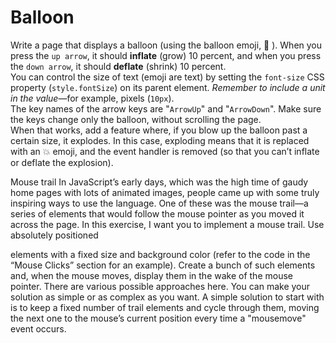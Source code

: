 # Balloon  

Write a page that displays a balloon (using the balloon emoji, 🎈 ). When you
press the `up arrow`, it should **inflate** (grow) 10 percent, and when you press the
`down arrow`, it should **deflate** (shrink) 10 percent.  
You can control the size of text (emoji are text) by setting the `font-size`
CSS property (`style.fontSize`) on its parent element. *Remember to include a
unit in the value*—for example, pixels (`10px`).  
The key names of the arrow keys are "`ArrowUp`" and "`ArrowDown`". Make sure
the keys change only the balloon, without scrolling the page.  
When that works, add a feature where, if you blow up the balloon past a
certain size, it explodes. In this case, exploding means that it is replaced with
an 💥 emoji, and the event handler is removed (so that you can’t inflate or
deflate the explosion).  

Mouse trail
In JavaScript’s early days, which was the high time of gaudy home pages with
lots of animated images, people came up with some truly inspiring ways to use
the language.
One of these was the mouse trail—a series of elements that would follow the
mouse pointer as you moved it across the page.
In this exercise, I want you to implement a mouse trail. Use absolutely
positioned <div> elements with a fixed size and background color (refer to the
code in the “Mouse Clicks” section for an example). Create a bunch of such
elements and, when the mouse moves, display them in the wake of the mouse
pointer.
There are various possible approaches here. You can make your solution as
simple or as complex as you want. A simple solution to start with is to keep
a fixed number of trail elements and cycle through them, moving the next one
to the mouse’s current position every time a "mousemove" event occurs.
